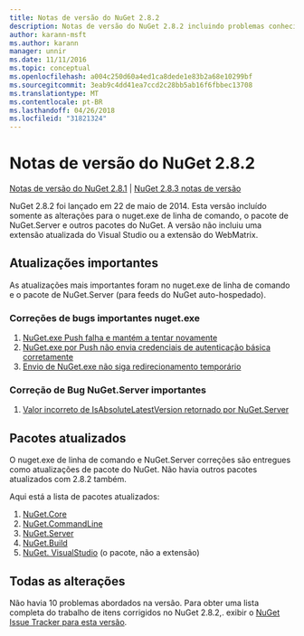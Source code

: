 ```yaml
---
title: Notas de versão do NuGet 2.8.2
description: Notas de versão do NuGet 2.8.2 incluindo problemas conhecidos, correções de bug, recursos adicionados e DCRs.
author: karann-msft
ms.author: karann
manager: unnir
ms.date: 11/11/2016
ms.topic: conceptual
ms.openlocfilehash: a004c250d60a4ed1ca8dede1e83b2a68e10299bf
ms.sourcegitcommit: 3eab9c4dd41ea7ccd2c28bb5ab16f6fbbec13708
ms.translationtype: MT
ms.contentlocale: pt-BR
ms.lasthandoff: 04/26/2018
ms.locfileid: "31821324"
---
```

# <a name="nuget-282-release-notes"></a>Notas de versão do NuGet 2.8.2

[Notas de versão do NuGet 2.8.1](../release-notes/nuget-2.8.1.md) | [NuGet 2.8.3 notas de versão](../release-notes/nuget-2.8.3.md)

NuGet 2.8.2 foi lançado em 22 de maio de 2014.  Esta versão incluído somente as alterações para o nuget.exe de linha de comando, o pacote de NuGet.Server e outros pacotes do NuGet.  A versão não incluiu uma extensão atualizada do Visual Studio ou a extensão do WebMatrix.

## <a name="notable-updates"></a>Atualizações importantes

As atualizações mais importantes foram no nuget.exe de linha de comando e o pacote de NuGet.Server (para feeds do NuGet auto-hospedado).

### <a name="important-nugetexe-bug-fixes"></a>Correções de bugs importantes nuget.exe

1. [NuGet.exe Push falha e mantém a tentar novamente](https://nuget.codeplex.com/workitem/4000)
1. [NuGet.exe por Push não envia credenciais de autenticação básica corretamente](https://nuget.codeplex.com/workitem/4109)
1. [Envio de NuGet.exe não siga redirecionamento temporário](https://nuget.codeplex.com/workitem/4050)

### <a name="important-nugetserver-bug-fix"></a>Correção de Bug NuGet.Server importantes

1. [Valor incorreto de IsAbsoluteLatestVersion retornado por NuGet.Server](https://nuget.codeplex.com/workitem/4147)

## <a name="packages-updated"></a>Pacotes atualizados

O nuget.exe de linha de comando e NuGet.Server correções são entregues como atualizações de pacote do NuGet.  Não havia outros pacotes atualizados com 2.8.2 também.

Aqui está a lista de pacotes atualizados:

1. [NuGet.Core](https://www.nuget.org/packages/NuGet.Core/)
1. [NuGet.CommandLine](https://www.nuget.org/packages/NuGet.CommandLine/)
1. [NuGet.Server](https://www.nuget.org/packages/NuGet.Server/)
1. [NuGet.Build](https://www.nuget.org/packages/NuGet.Build/)
1. [NuGet. VisualStudio](https://www.nuget.org/packages/NuGet.VisualStudio/) (o pacote, não a extensão)

## <a name="all-changes"></a>Todas as alterações
Não havia 10 problemas abordados na versão. Para obter uma lista completa do trabalho de itens corrigidos no NuGet 2.8.2,. exibir o [NuGet Issue Tracker para esta versão](https://nuget.codeplex.com/workitem/list/advanced?keyword=&status=All&type=All&priority=All&release=NuGet%202.8.2&assignedTo=All&component=All&sortField=LastUpdatedDate&sortDirection=Descending&page=0&reasonClosed=All).
